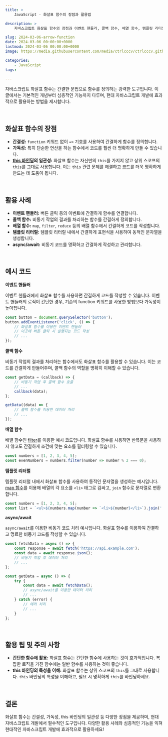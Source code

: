```yaml
---
title: >  
    JavaScript - 화살표 함수의 장점과 활용법

description: >  
    자바스크립트 화살표 함수의 장점과 이벤트 핸들러, 콜백 함수, 배열 함수, 템플릿 리터럴, async/await 등 다양한 상황에서 효과적으로 활용하는 방법을 제시합니다.   

slug: 2024-03-06-arrow-function
date: 2024-03-06 00:00:00+0000
lastmod: 2024-03-06 00:00:00+0000
image: https://media.githubusercontent.com/media/ctrlcccv/ctrlcccv.github.io/master/assets/img/post/2024-03-06-arrow-function.webp

categories:
    - JavaScript
tags:

---
```


자바스크립트 화살표 함수는 간결한 문법으로 함수를 정의하는 강력한 도구입니다. 이 글에서는 기본적인 개념부터 심층적인 기능까지 다루며, 현대 자바스크립트 개발에 효과적으로 활용하는 방법을 제시합니다.


<div class="ads_wrap">
<ins class="adsbygoogle"
     style="display:block; text-align:center;"
     data-ad-layout="in-article"
     data-ad-format="fluid"
     data-ad-client="ca-pub-8535540836842352"
     data-ad-slot="2974559225"></ins>
<script>
     (adsbygoogle = window.adsbygoogle || []).push({});
</script>
</div>

<br>

## 화살표 함수의 장점

* **간결성:** `function` 키워드 없이 `=>` 기호를 사용하여 간결하게 함수를 정의합니다.
* **가독성:** 특히 단순한 연산을 하는 함수에서 코드를 훨씬 더 명확하게 만들 수 있습니다.
* **<a href="/code/2024-03-06-js-this/" target="_blank" class="link">this 바인딩</a>의 일관성:** 화살표 함수는 자신만의 `this`를 가지지 않고 상위 스코프의 `this`를 그대로 사용합니다. 이는 `this` 관련 문제를 해결하고 코드를 더욱 명확하게 만드는 데 도움이 됩니다.

<br>

## 활용 사례

* **이벤트 핸들러:** 버튼 클릭 등의 이벤트에 간결하게 함수를 연결합니다.
* **콜백 함수:** 비동기 작업의 결과를 처리하는 함수를 간결하게 정의합니다.
* **배열 함수:** `map`, `filter`, `reduce` 등의 배열 함수에서 간결하게 코드를 작성합니다.
* **템플릿 리터럴:** 템플릿 리터럴 내에서 간결하게 표현식을 사용하여 동적인 문자열을 생성합니다.
* **async/await:** 비동기 코드를 명확하고 간결하게 작성하고 관리합니다.

<br>

## 예시 코드

**이벤트 핸들러**  

이벤트 핸들러에서 화살표 함수를 사용하면 간결하게 코드를 작성할 수 있습니다. 이벤트 핸들러의 로직이 간단한 경우, 기존의 function 키워드를 사용한 방법보다 가독성이 높아집니다.  


<div class="ads_wrap">
<ins class="adsbygoogle"
     style="display:block; text-align:center;"
     data-ad-layout="in-article"
     data-ad-format="fluid"
     data-ad-client="ca-pub-8535540836842352"
     data-ad-slot="2974559225"></ins>
<script>
     (adsbygoogle = window.adsbygoogle || []).push({});
</script>
</div>

```javascript
const button = document.querySelector('button');
button.addEventListener('click', () => {
    // 화살표 함수를 이용한 이벤트 핸들러
    // 이곳에 버튼 클릭 시 실행되는 코드 작성
    // ...
});
```

**콜백 함수**  

비동기 작업의 결과를 처리하는 함수에서도 화살표 함수를 활용할 수 있습니다. 이는 코드를 간결하게 만들어주며, 콜백 함수의 역할을 명확히 이해할 수 있습니다.  

```javascript
const getData = (callback) => {
    // 비동기 작업 후 콜백 함수 호출
    // ...
    callback(data);
};

getData((data) => {
    // 콜백 함수를 이용한 데이터 처리
    // ...
});
```

**배열 함수**   

배열 함수인 <a href="/code/2024-03-26-filter/" target="_blank" class="link">filter</a>를 이용한 예시 코드입니다. 화살표 함수를 사용하면 반복문을 사용하지 않고도 간결하게 조건에 맞는 요소를 필터링할 수 있습니다.    

```javascript
const numbers = [1, 2, 3, 4, 5];
const evenNumbers = numbers.filter(number => number % 2 === 0);
```


**템플릿 리터럴**  

템플릿 리터럴 내에서 화살표 함수를 사용하여 동적인 문자열을 생성하는 예시입니다. <a href="/code/2024-03-05-js-map/" target="_blank" class="link">map 함수</a>를 이용해 배열의 각 요소를 `<li>` 태그로 감싸고, `join` 함수로 문자열로 변환합니다.  

```javascript
const numbers = [1, 2, 3, 4, 5];
const list = `<ul>${numbers.map(number => `<li>${number}</li>`).join('')}</ul>`;
```

**async/await**  

`async/await`를 이용한 비동기 코드 처리 예시입니다. 화살표 함수를 이용하여 간결하고 명료한 비동기 코드를 작성할 수 있습니다.  

```javascript
const fetchData = async () => {
    const response = await fetch('https://api.example.com');
    const data = await response.json();
    // 비동기 작업 후 데이터 처리
    // ...
};

const getData = async () => {
    try {
        const data = await fetchData();
        // async/await를 이용한 데이터 처리
        // ...
    } catch (error) {
        // 에러 처리
        // ...
    }
};
```

<br>

## 활용 팁 및 주의 사항

* **간단한 함수에 활용:** 화살표 함수는 간단한 함수에 사용하는 것이 효과적입니다. 복잡한 로직을 가진 함수에는 일반 함수를 사용하는 것이 좋습니다.
* **this 바인딩의 특성을 이해:** 화살표 함수는 상위 스코프의 `this`를 그대로 사용합니다. `this` 바인딩의 특성을 이해하고, 필요 시 명확하게 `this`를 바인딩하세요.

<br>

## 결론
화살표 함수는 간결성, 가독성, this 바인딩의 일관성 등 다양한 장점을 제공하며, 현대 자바스크립트 개발에서 필수적인 도구입니다. 다양한 활용 사례와 심층적인 기능을 익혀 현대적인 자바스크립트 개발에 효과적으로 활용하세요!
